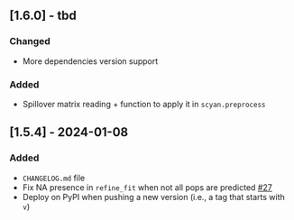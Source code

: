 ## [1.6.0] - tbd

### Changed
- More dependencies version support

### Added
- Spillover matrix reading + function to apply it in `scyan.preprocess`

## [1.5.4] - 2024-01-08

### Added
- `CHANGELOG.md` file
- Fix NA presence in `refine_fit` when not all pops are predicted [#27](https://github.com/MICS-Lab/scyan/issues/27)
- Deploy on PyPI when pushing a new version (i.e., a tag that starts with `v`)
